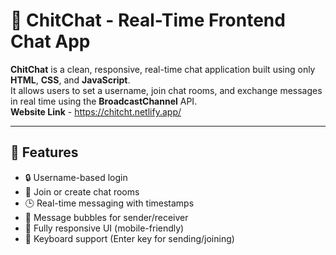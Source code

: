 # 💬 **ChitChat - Real-Time Frontend Chat App**

**ChitChat** is a clean, responsive, real-time chat application built using only **HTML**, **CSS**, and **JavaScript**.  
It allows users to set a username, join chat rooms, and exchange messages in real time using the **BroadcastChannel** API.  
**Website Link** - https://chitcht.netlify.app/

---

## 🚀 Features

- 🔒 Username-based login  
- 💬 Join or create chat rooms  
- 🕒 Real-time messaging with timestamps  
- 🧾 Message bubbles for sender/receiver  
- 🎨 Fully responsive UI (mobile-friendly)  
- 🎯 Keyboard support (Enter key for sending/joining)
